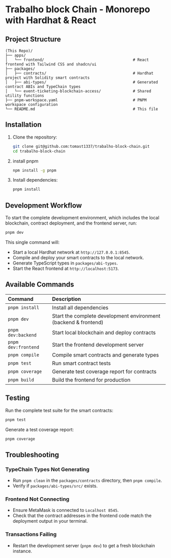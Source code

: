 # Trabalho block Chain - Monorepo with Hardhat & React

## Project Structure

```
(This Repo)/
├── apps/
│   └── frontend/                                       # React frontend with Tailwind CSS and shadcn/ui
├── packages/
│   ├── contracts/                                      # Hardhat project with Solidity smart contracts
│   ├── abi-types/                                      # Generated contract ABIs and TypeChain types
│   └── event-ticketing-blockchain-access/              # Shared utility functions
├── pnpm-workspace.yaml                                 # PNPM workspace configuration
└── README.md                                           # This file
```

## Installation

1. Clone the repository:

   ```bash
   git clone git@github.com:tomast1337/trabalho-block-chain.git
   cd trabalho-block-chain
   ```
2. install pnpm
   ```bash
   npm install -g pnpm
   ```
3. Install dependencies:
   ```bash
   pnpm install
   ```

## Development Workflow

To start the complete development environment, which includes the local blockchain, contract deployment, and the frontend server, run:

```bash
pnpm dev
```

This single command will:

- Start a local Hardhat network at `http://127.0.0.1:8545`.
- Compile and deploy your smart contracts to the local network.
- Generate TypeScript types in `packages/abi-types`.
- Start the React frontend at `http://localhost:5173`.

## Available Commands

| Command             | Description                                                     |
| :------------------ | :-------------------------------------------------------------- |
| `pnpm install`      | Install all dependencies                                        |
| `pnpm dev`          | Start the complete development environment (backend & frontend) |
| `pnpm dev:backend`  | Start local blockchain and deploy contracts                     |
| `pnpm dev:frontend` | Start the frontend development server                           |
| `pnpm compile`      | Compile smart contracts and generate types                      |
| `pnpm test`         | Run smart contract tests                                        |
| `pnpm coverage`     | Generate test coverage report for contracts                     |
| `pnpm build`        | Build the frontend for production                               |

## Testing

Run the complete test suite for the smart contracts:

```bash
pnpm test
```

Generate a test coverage report:

```bash
pnpm coverage
```

## Troubleshooting

### TypeChain Types Not Generating

- Run `pnpm clean` in the `packages/contracts` directory, then `pnpm compile`.
- Verify if `packages/abi-types/src/` exists.

### Frontend Not Connecting

- Ensure MetaMask is connected to `Localhost 8545`.
- Check that the contract addresses in the frontend code match the deployment output in your terminal.

### Transactions Failing

- Restart the development server (`pnpm dev`) to get a fresh blockchain instance.
